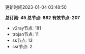 更新时间2023-01-04 03:48:50

**总订阅: 45**
**总节点: 882**
**有效节点: 207**
- v2ray节点: 181
- trojan节点: 11
- ss节点: 13
- ssr节点: 2
